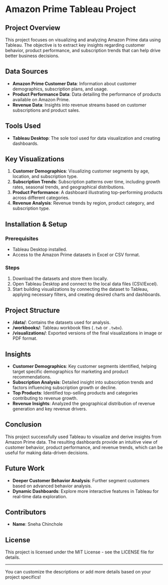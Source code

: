 
# Amazon Prime Tableau Project

## Project Overview

This project focuses on visualizing and analyzing Amazon Prime data using Tableau. The objective is to extract key insights regarding customer behavior, product performance, and subscription trends that can help drive better business decisions.

## Data Sources

- **Amazon Prime Customer Data**: Information about customer demographics, subscription plans, and usage.
- **Product Performance Data**: Data detailing the performance of products available on Amazon Prime.
- **Revenue Data**: Insights into revenue streams based on customer subscriptions and product sales.

## Tools Used

- **Tableau Desktop**: The sole tool used for data visualization and creating dashboards.

## Key Visualizations

1. **Customer Demographics**: Visualizing customer segments by age, location, and subscription type.
2. **Subscription Trends**: Subscription patterns over time, including growth rates, seasonal trends, and geographical distributions.
3. **Product Performance**: A dashboard illustrating top-performing products across different categories.
4. **Revenue Analysis**: Revenue trends by region, product category, and subscription type.

## Installation & Setup

### Prerequisites
- Tableau Desktop installed.
- Access to the Amazon Prime datasets in Excel or CSV format.

### Steps
1. Download the datasets and store them locally.
2. Open Tableau Desktop and connect to the local data files (CSV/Excel).
3. Start building visualizations by connecting the dataset to Tableau, applying necessary filters, and creating desired charts and dashboards.

## Project Structure

- **/data/**: Contains the datasets used for analysis.
- **/workbooks/**: Tableau workbook files (`.twb` or `.twbx`).
- **/visualizations/**: Exported versions of the final visualizations in image or PDF format.

## Insights

- **Customer Demographics**: Key customer segments identified, helping target specific demographics for marketing and product recommendations.
- **Subscription Analysis**: Detailed insight into subscription trends and factors influencing subscription growth or decline.
- **Top Products**: Identified top-selling products and categories contributing to revenue growth.
- **Revenue Insights**: Analyzed the geographical distribution of revenue generation and key revenue drivers.

## Conclusion

This project successfully used Tableau to visualize and derive insights from Amazon Prime data. The resulting dashboards provide an intuitive view of customer behavior, product performance, and revenue trends, which can be useful for making data-driven decisions.

## Future Work

- **Deeper Customer Behavior Analysis**: Further segment customers based on advanced behavior analysis.
- **Dynamic Dashboards**: Explore more interactive features in Tableau for real-time data exploration.

## Contributors

- **Name**: Sneha Chinchole  
  

## License

This project is licensed under the MIT License - see the LICENSE file for details.

---

You can customize the descriptions or add more details based on your project specifics!
